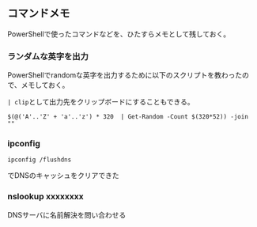 ## コマンドメモ

PowerShellで使ったコマンドなどを、ひたすらメモとして残しておく。

### ランダムな英字を出力

PowerShellでrandomな英字を出力するために以下のスクリプトを教わったので、メモしておく。

` | clip `として出力先をクリップボードにすることもできる。

```
$(@('A'..'Z' + 'a'..'z') * 320  | Get-Random -Count $(320*52)) -join ""
```

### ipconfig

`ipconfig /flushdns`

でDNSのキャッシュをクリアできた

### nslookup xxxxxxxx

DNSサーバに名前解決を問い合わせる
